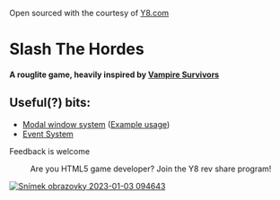 Open sourced with the courtesy of [Y8.com](https://www.y8.com)

# Slash The Hordes
#### A rouglite game, heavily inspired by [Vampire Survivors](https://poncle.itch.io/vampire-survivors)

## Useful(?) bits: 
- [Modal window system](https://github.com/MartinKral/SlashTheHordes/tree/master/assets/Scripts/Services/ModalWindowSystem) ([Example usage](https://github.com/MartinKral/SlashTheHordes/blob/master/assets/Scripts/Game/ModalWIndows/ChestModalWindow.ts))
- [Event System](https://github.com/MartinKral/SlashTheHordes/tree/master/assets/Scripts/Services/EventSystem) 


Feedback is welcome


<p align="center">Are you HTML5 game developer? Join the Y8 rev share program!<p>

[![Snímek obrazovky 2023-01-03 094643](https://user-images.githubusercontent.com/4499530/210324665-372ec1aa-3553-4795-be36-b864ba0cf8ff.png)](https://www.y8.com/revshare?pk_campaign=SlashTheHordesGit)
